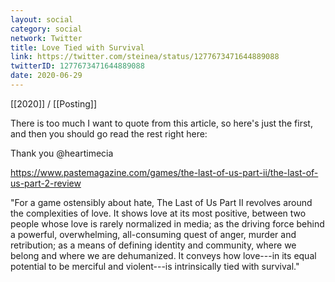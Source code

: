 ```yaml
---
layout: social
category: social
network: Twitter
title: Love Tied with Survival
link: https://twitter.com/steinea/status/1277673471644889088
twitterID: 1277673471644889088
date: 2020-06-29
---
```


[[2020]] / [[Posting]]

There is too much I want to quote from this article, so here's just the first, and then you should go read the rest right here:

Thank you @heartimecia

<https://www.pastemagazine.com/games/the-last-of-us-part-ii/the-last-of-us-part-2-review>

"For a game ostensibly about hate, The Last of Us Part II revolves around the complexities of love. It shows love at its most positive, between two people whose love is rarely normalized in media; as the driving force behind a powerful, overwhelming, all-consuming quest of anger, murder and retribution; as a means of defining identity and community, where we belong and where we are dehumanized. It conveys how love---in its equal potential to be merciful and violent---is intrinsically tied with survival."
